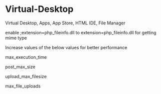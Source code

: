# Virtual-Desktop
Virtual Desktop, Apps, App Store, HTML IDE, File Manager

enable
;extension=php_fileinfo.dll
to
extension=php_fileinfo.dll
for getting mime type


Increase values of the below values for better performance

max_execution_time

post_max_size

upload_max_filesize

max_file_uploads
